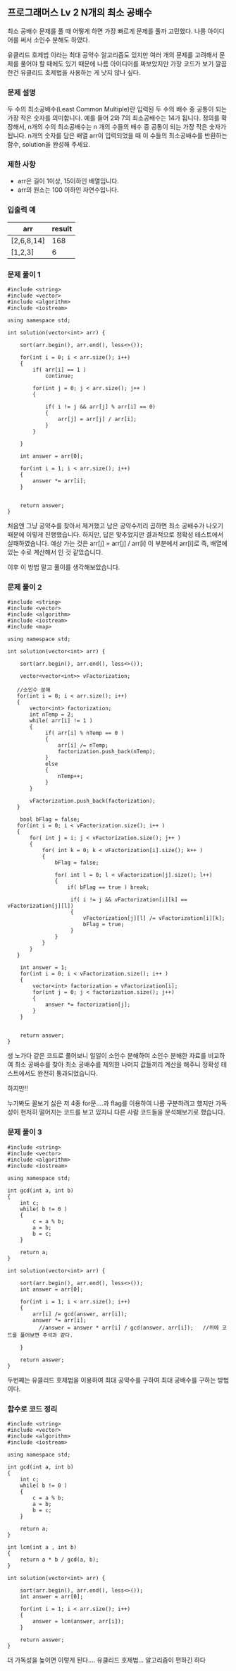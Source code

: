 ## 프로그래머스 Lv 2 N개의 최소 공배수 
최소 공배수 문제를 풀 때 어떻게 하면 가장 빠르게 문제를 풀까 고민했다.
나름 아이디어를 써서 소인수 분해도 하였다.

유클리드 호제법 이라는 최대 공약수 알고리즘도 있지만 여러 개의 문제를 고려해서 문제를 풀어야 할 때에도 있기 때문에 나름 아이디어를 짜보았지만
가장 코드가 보기 깔끔한건 유클리드 호제법을 사용하는 게 낫지 않나 싶다.

### 문제 설명
두 수의 최소공배수(Least Common Multiple)란 입력된 두 수의 배수 중 공통이 되는 가장 작은 숫자를 의미합니다. 
예를 들어 2와 7의 최소공배수는 14가 됩니다. 정의를 확장해서, n개의 수의 최소공배수는 n 개의 수들의 배수 중 공통이 되는 가장 작은 숫자가 됩니다.
n개의 숫자를 담은 배열 arr이 입력되었을 때 이 수들의 최소공배수를 반환하는 함수, solution을 완성해 주세요.

### 제한 사항
- arr은 길이 1이상, 15이하인 배열입니다.
- arr의 원소는 100 이하인 자연수입니다.

### 입출력 예
| arr | 	result |
| --- | --- |
| [2,6,8,14] |	168 |
| [1,2,3] |	6 |

### 문제 풀이 1
```
#include <string>
#include <vector>
#include <algorithm>
#include <iostream>

using namespace std;

int solution(vector<int> arr) {
    
    sort(arr.begin(), arr.end(), less<>());
    
    for(int i = 0; i < arr.size(); i++)
    {
        if( arr[i] == 1 )
            continue;
        
        for(int j = 0; j < arr.size(); j++ )
        {
            
            if( i != j && arr[j] % arr[i] == 0)
            {
                arr[j] = arr[j] / arr[i];
            }
        }
        
    }
    
    int answer = arr[0];

    for(int i = 1; i < arr.size(); i++)
    {
        answer *= arr[i];
    }

    
    return answer;
}
```
처음엔 그냥 공약수를 찾아서 제거했고 남은 공약수끼리 곱하면 최소 공배수가 나오기 때문에 이렇게 진행했습니다.
하지만, 답은 맞추었지만 결과적으로 정확성 테스트에서 실패하였습니다.
예상 가는 것은 arr[j] = arr[j] / arr[i] 이 부분에서 arr[i]로 즉, 배열에 있는 수로 계산해서 인 것 같았습니다.

이후 이 방법 말고 풀이를 생각해보았습니다.

### 문제 풀이 2
```
#include <string>
#include <vector>
#include <algorithm>
#include <iostream>
#include <map>

using namespace std;

int solution(vector<int> arr) {
    
    sort(arr.begin(), arr.end(), less<>());
    
    vector<vector<int>> vFactorization;
    
   //소인수 분해
   for(int i = 0; i < arr.size(); i++)
   {
       vector<int> factorization;
       int nTemp = 2;
       while( arr[i] != 1 )
       {
            if( arr[i] % nTemp == 0 )
            {
                arr[i] /= nTemp;
                factorization.push_back(nTemp);
            }
            else
            {
                nTemp++;
            }
       }
       
       vFactorization.push_back(factorization);
   }
    
    bool bFlag = false;
   for(int i = 0; i < vFactorization.size(); i++ )
   {
       for( int j = i; j < vFactorization.size(); j++ )
       {
           for( int k = 0; k < vFactorization[i].size(); k++ )
           {
               bFlag = false;
               
               for( int l = 0; l < vFactorization[j].size(); l++)
               {
                   if( bFlag == true ) break;
                   
                    if( i != j && vFactorization[i][k] == vFactorization[j][l])
                    {
                        vFactorization[j][l] /= vFactorization[i][k];
                        bFlag = true;
                    }
               }
           }
       }
   }
    
    int answer = 1;
    for(int i = 0; i < vFactorization.size(); i++ )
    {
        vector<int> factorization = vFactorization[i];
        for(int j = 0; j < factorization.size(); j++)
        {
            answer *= factorization[j];
        }
    }

    
    return answer;
}
```
생 노가다 같은 코드로 풀어보니 일일이 소인수 분해하여 소인수 분해한 자료를 비교하여 최소 공배수를 찾아 최소 공배수를 제외한 나머지 값들끼리 계산을 해주니
정확성 테스트에서도 완전히 통과되었습니다.

하지만!!

누가봐도 꼴보기 싫은 저 4중 for문....과 flag를 이용하여 나름 구분하려고 했지만 가독성이 현저히 떨어지는 코드를 보고 있자니 다른 사람 코드들을 분석해보기로 했습니다.

### 문제 풀이 3
```
#include <string>
#include <vector>
#include <algorithm>
#include <iostream>

using namespace std;

int gcd(int a, int b)
{
	int c;
	while( b != 0 )
	{
		c = a % b;
		a = b;
		b = c;
	}
	
	return a;
}

int solution(vector<int> arr) {
    
    sort(arr.begin(), arr.end(), less<>());
    int answer = arr[0];
    
    for(int i = 1; i < arr.size(); i++)
    {
        arr[i] /= gcd(answer, arr[i]);
        answer *= arr[i];
		  //answer = answer * arr[i] / gcd(answer, arr[i]);   //위에 코드를 풀어보면 주석과 같다.
		
    }
    
    return answer;
}
```
두번째는 유클리드 호제법을 이용하여 최대 공약수를 구하여 최대 공배수를 구하는 방법이다.

### 함수로 코드 정리
```
#include <string>
#include <vector>
#include <algorithm>
#include <iostream>

using namespace std;

int gcd(int a, int b)
{
	int c;
	while( b != 0 )
	{
		c = a % b;
		a = b;
		b = c;
	}
	
	return a;
}

int lcm(int a , int b)
{
    return a * b / gcd(a, b);
}

int solution(vector<int> arr) {
    
    sort(arr.begin(), arr.end(), less<>());
    int answer = arr[0];
    
    for(int i = 1; i < arr.size(); i++)
    {
        answer = lcm(answer, arr[i]);
    }
    
    return answer;
}
```
더 가독성을 높이면 이렇게 된다....
유클리드 호제법... 알고리즘이 편하긴 하다


